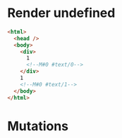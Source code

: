 # Render undefined
```html
<html>
  <head />
  <body>
    <div>
      1
      <!--M#0 #text/0-->
    </div>
    1
    <!--M#0 #text/1-->
  </body>
</html>
```

# Mutations
```

```